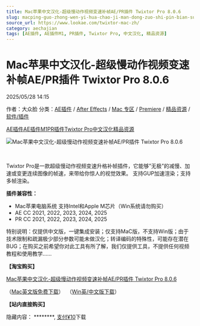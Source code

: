 ```yaml
---
title: Mac苹果中文汉化-超级慢动作视频变速补帧AE/PR插件 Twixtor Pro 8.0.6
slug: macping-guo-zhong-wen-yi-hua-chao-ji-man-dong-zuo-shi-pin-bian-su-bu-zheng-ae-prcha-jian-twixtor-pro-8-0-6
source_url: https://www.lookae.com/twixtor-mac-zh/
category: aechajian
tags: [AE插件, AE插件M1, PR插件, Twixtor Pro, 中文汉化, 精品资源]
---
```

# Mac苹果中文汉化-超级慢动作视频变速补帧AE/PR插件 Twixtor Pro 8.0.6

2025/05/28 14:15

作者：大众脸
分类：[AE插件](https://www.lookae.com/after-effects/aechajian/) / [After Effects](https://www.lookae.com/after-effects/) / [Mac 专区](https://www.lookae.com/mac-osx/) / [Premiere](https://www.lookae.com/qitarjcj/premierezy/) / [精品资源](https://www.lookae.com/fufei/) / [软件/插件](https://www.lookae.com/qitarjcj/)

[AE插件](https://www.lookae.com/tag/ae%e6%8f%92%e4%bb%b6/)[AE插件M1](https://www.lookae.com/tag/aem1/)[PR插件](https://www.lookae.com/tag/pr%e6%8f%92%e4%bb%b6/)[Twixtor Pro](https://www.lookae.com/tag/twixtor-pro/)[中文汉化](https://www.lookae.com/tag/%e4%b8%ad%e6%96%87%e6%b1%89%e5%8c%96/)[精品资源](https://www.lookae.com/tag/%e7%b2%be%e5%93%81%e8%b5%84%e6%ba%90/)

![Mac苹果中文汉化-超级慢动作视频变速补帧AE/PR插件 Twixtor Pro 8.0.6](https://www.lookae.com/wp-content/uploads/2024/06/Twixtor-Mac-ZH.jpg "Mac苹果中文汉化-超级慢动作视频变速补帧AE/PR插件 Twixtor Pro 8.0.6-LookAE.com")

[﻿﻿﻿](https://cloud.video.taobao.com//play/u/705956171/p/1/e/6/t/1/408709105329.mp4)

Twixtor Pro是一款超级慢动作视频变速升格补帧插件，它能够”无极”的减慢、加速或变更连续图像的帧速，来带给你惊人的视觉效果。 支持GUP加速渲染；支持多帧渲染。

**插件兼容性：**

* Mac苹果电脑系统 支持Intel和Apple M芯片（Win系统请勿购买）
* AE CC 2021, 2022, 2023, 2024, 2025
* PR CC 2021, 2022, 2023, 2024, 2025

特别说明：仅提供中文版，一键集成安装；仅支持MaC版，不支持Win版；由于技术限制和疏漏极少部分参数可能未做汉化；转译编码的特殊性，可能存在潜在BUG；在购买之前希望你对此工具有所了解，我们仅提供工具，不提供任何视频教程和使用教学……

**【淘宝购买】**

[Mac苹果中文汉化-超级慢动作视频变速补帧AE/PR插件 Twixtor Pro 8.0.6](https://item.taobao.com/item.htm?ft=t&id=809962061214)

（[Mac英文版免费下载](https://www.lookae.com/twixtor-806/)）  （[Win英/中文版下载](https://www.lookae.com/twixtor-752/)）

**【站内直接购买】**

隐藏内容：
\*\*\*\*\*\*\*\*,
[支付¥10](https://www.lookae.com/wp-login.php?redirect_to=https%3A%2F%2Fwww.lookae.com%2Ftwixtor-mac-zh%2F)下载
